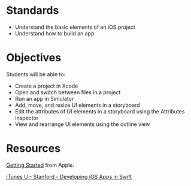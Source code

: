 # Standards
* Understand the basic elements of an iOS project
* Understand how to build an app

# Objectives
Students will be able to:
* Create a project in Xcode
* Open and switch between files in a project
* Run an app in Simulator
* Add, move, and resize UI elements in a storyboard
* Edit the attributes of UI elements in a storyboard using the Attributes inspector
* View and rearrange UI elements using the outline view

# Resources

[Getting Started](https://developer.apple.com/library/ios/referencelibrary/GettingStarted/DevelopiOSAppsSwift/Lesson2.html#//apple_ref/doc/uid/TP40015214-CH5-SW1) from Apple.

[iTunes U - Stanford - Developing iOS Apps in Swift](https://itunes.apple.com/us/course/developing-ios-9-apps-swift/id1104579961)